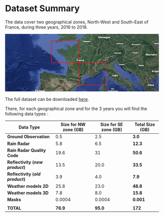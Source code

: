 # Dataset Summary



The data cover two geographical zones, North-West and South-East of France, during three years, 2016 to 2018.

![Map](../img/Map.png)

The full dataset can be downloaded [here](https://meteonet.umr-cnrm.fr/).

There, for each geographical zone and for the 3 years you will find the following data types :

| Data Type | Size for NW zone (GB) | Size for SE zone (GB) | Total Size (GB) |
| ----------| --------------------- | --------------------- | --------------- |
| **Ground Observation**         | 0.5 | 2.5 | **3.0** |
| **Rain Radar**                 | 5.8 | 6.5 | **12.3** |
| **Rain Radar Quality Code**    | 19.6 | 31 | **50.6** |
| **Reflectivity (*new product*)** | 13.5 | 20.0 | **33.5** |
| **Reflectivity (*old product*)** | 3.9 | 4.0 | **7.9** |
| **Weather models 2D**          | 25.8 | 23.0 | **48.8** |
| **Weather models 3D**          | 7.8 | 8.0 | **15.8** |
| **Masks**                      | 0.0004 | 0.0004 | **0.001** |
| | | | |
| **TOTAL** | **76.9** | **95.0** | **172** |
